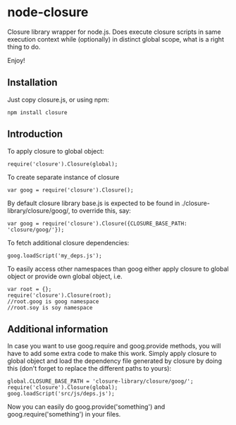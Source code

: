 # node-closure

Closure library wrapper for node.js.
Does execute closure scripts in same execution context while (optionally) in distinct global scope, what is a right thing to do.

Enjoy!

## Installation

Just copy closure.js, or using npm:

    npm install closure

## Introduction

To apply closure to global object:

    require('closure').Closure(global);

To create separate instance of closure

    var goog = require('closure').Closure();

By default closure library base.js is expected to be found in
./closure-library/closure/goog/, to override this, say:

    var goog = require('closure').Closure({CLOSURE_BASE_PATH: 'closure/goog/'});

To fetch additional closure dependencies:

    goog.loadScript('my_deps.js');

To easily access other namespaces than goog either apply closure to
global object or provide own global object, i.e.

    var root = {};
    require('closure').Closure(root);
    //root.goog is goog namespace
    //root.soy is soy namespace

## Additional information

In case you want to use goog.require and goog.provide methods, you will have to add some extra code to make this work. Simply apply closure to global object and load the dependency file generated by closure by doing this (don't forget to replace the different paths to yours):

    global.CLOSURE_BASE_PATH = 'closure-library/closure/goog/';
    require('closure').Closure(global);
    goog.loadScript('src/js/deps.js');

Now you can easily do goog.provide('something') and goog.require('something') in your files.
